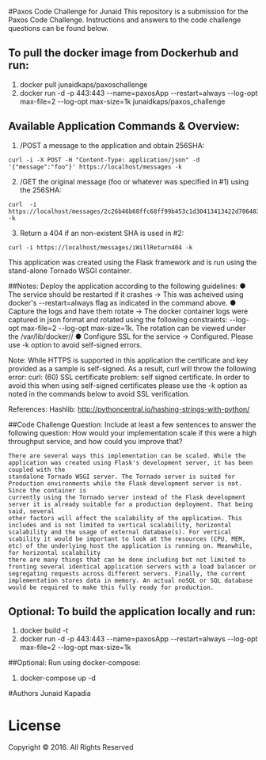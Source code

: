 #Paxos Code Challenge for Junaid 
This repository is a submission for the Paxos Code Challenge. Instructions and answers to the code challenge questions can be found below. 

## To pull the docker image from Dockerhub and run:
1. docker pull junaidkaps/paxoschallenge
2. docker run -d -p 443:443 --name=paxosApp --restart=always --log-opt max-file=2 --log-opt max-size=1k junaidkaps/paxos_challenge

## Available Application Commands & Overview: 
 
1. /POST a message to the application and obtain 256SHA: 
```
curl -i -X POST -H "Content-Type: application/json" -d '{"message":"foo"}' https://localhost/messages -k
```
2. /GET the original message (foo or whatever was specified in #1) using the 256SHA: 
```
curl  -i https://localhost/messages/2c26b46b68ffc68ff99b453c1d30413413422d706483bfa0f98a5e886266e7ae -k
```
3. Return a 404 if an non-existent SHA is used in #2: 
```
curl -i https://localhost/messages/iWillReturn404 -k
```

This application was created using the Flask framework and is run using the stand-alone Tornado WSGI container. 

##Notes: 
Deploy the application according to the following guidelines: 
● The service should be restarted if it crashes -> This was acheived using docker's --restart=always flag as indicated in the command above. 
● Capture the logs and have them rotate -> The docker container logs were captured in json format and rotated using the following constraints: --log-opt max-file=2 --log-opt max-size=1k. The rotation can be viewed under the /var/lib/docker/<containerID>/ 
● Configure SSL for the service -> Configured. Please use -k option to avoid self-signed errors. 

Note: While HTTPS is supported in this application the certificate and key provided as a sample is self-signed. As a result, curl will throw
the following error: curl: (60) SSL certificate problem: self signed certificate. In order to avoid this when using self-signed certificates please use the -k
option as noted in the commands below to avoid SSL verification.

References: 
Hashlib: http://pythoncentral.io/hashing-strings-with-python/

##Code Challenge Question: 
Include at least a few sentences to answer the following question: How would your
implementation scale if this were a high throughput service, and how could you improve
that?

```
There are several ways this implementation can be scaled. While the application was created using Flask's development server, it has been coupled with the 
standalone Tornado WSGI server. The Tornado server is suited for Production environments while the Flask development server is not. Since the container is 
currently using the Tornado server instead of the Flask development server it is already suitable for a production deployment. That being said, several 
other factors will affect the scalability of the application. This includes and is not limited to vertical scalability, horizontal scalability and the usage of external database(s). For vertical scability it would be important to look at the resources (CPU, MEM, etc) of the underlying host the application is running on. Meanwhile, for horizontal scalability 
there are many things that can be done including but not limited to fronting several identical application servers with a load balancer or segregating requests across different servers. Finally, the current implementation stores data in memory. An actual noSQL or SQL database would be required to make this fully ready for production. 
```
## Optional: To build the application locally and run: 
1. docker build -t <imageName> 
2. docker run -d -p 443:443 --name=paxosApp --restart=always --log-opt max-file=2 --log-opt max-size=1k <imageName>

##Optional: Run using docker-compose: 
1. docker-compose up -d 

#Authors
Junaid Kapadia 

# License
Copyright © 2016. All Rights Reserved


